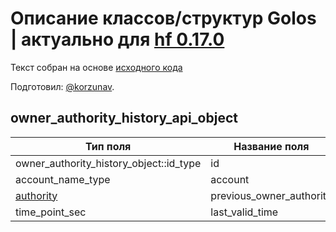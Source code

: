# Описание классов/структур Golos | актуально для [hf 0.17.0](https://github.com/GolosChain/golos/releases/tag/v0.17.0)
Текст собран на основе [исходного кода](https://github.com/GolosChain/golos/tree/master/plugins/database_api/include/golos/plugins/database_api/api_objects/owner_authority_history_api_object.hpp)

Подготовил: [@korzunav](https://golos.io/@korzunav).

## owner_authority_history_api_object


|Тип поля|Название поля|Описание|
|--------|-------------|--------|
|owner_authority_history_object::id_type|id||
|account_name_type|account||
|[authority](authority.md)|previous_owner_authority||
|time_point_sec|last_valid_time||
